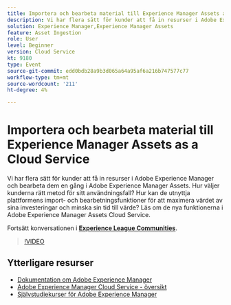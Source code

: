```yaml
---
title: Importera och bearbeta material till Experience Manager Assets as a Cloud Service
description: Vi har flera sätt för kunder att få in resurser i Adobe Experience Manager och bearbeta dem en gång i Adobe Experience Manager Assets. Hur väljer kunderna rätt metod för sitt användningsfall? Hur kan de utnyttja plattformens import- och bearbetningsfunktioner för att maximera värdet av sina investeringar och minska sin tid till värde? Läs om de nya funktionerna i Adobe Experience Manager Assets Cloud Service.
solution: Experience Manager,Experience Manager Assets
feature: Asset Ingestion
role: User
level: Beginner
version: Cloud Service
kt: 9180
type: Event
source-git-commit: edd0bdb28a9b3d065a64a95af6a216b747577c77
workflow-type: tm+mt
source-wordcount: '211'
ht-degree: 4%

---
```


# Importera och bearbeta material till Experience Manager Assets as a Cloud Service

Vi har flera sätt för kunder att få in resurser i Adobe Experience Manager och bearbeta dem en gång i Adobe Experience Manager Assets. Hur väljer kunderna rätt metod för sitt användningsfall? Hur kan de utnyttja plattformens import- och bearbetningsfunktioner för att maximera värdet av sina investeringar och minska sin tid till värde? Läs om de nya funktionerna i Adobe Experience Manager Assets Cloud Service.

Fortsätt konversationen i **[Experience League Communities](https://adobe.ly/2Zq7dlg)**.

>[!VIDEO](https://video.tv.adobe.com/v/337773/?quality=12&learn=on&hidetitle=true)

## Ytterligare resurser

- [Dokumentation om Adobe Experience Manager ](https://experienceleague.adobe.com/docs/experience-manager-cloud-service.html)
- [Adobe Experience Manager Cloud Service - översikt](https://experienceleague.adobe.com/docs/experience-manager-cloud-service/overview/home.html)
- [Självstudiekurser för Adobe Experience Manager](https://experienceleague.adobe.com/docs/experience-manager-tutorials.html)

